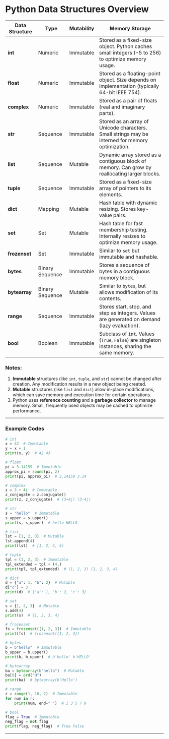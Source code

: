 # Python Data Structures Overview

| **Data Structure** | **Type**        | **Mutability** | **Memory Storage**                                                                                |
| ------------------ | --------------- | -------------- | ------------------------------------------------------------------------------------------------- |
| **int**            | Numeric         | Immutable      | Stored as a fixed-size object. Python caches small integers (-5 to 256) to optimize memory usage. |
| **float**          | Numeric         | Immutable      | Stored as a floating-point object. Size depends on implementation (typically 64-bit IEEE 754).    |
| **complex**        | Numeric         | Immutable      | Stored as a pair of floats (real and imaginary parts).                                            |
| **str**            | Sequence        | Immutable      | Stored as an array of Unicode characters. Small strings may be interned for memory optimization.  |
| **list**           | Sequence        | Mutable        | Dynamic array stored as a contiguous block of memory. Can grow by reallocating larger blocks.     |
| **tuple**          | Sequence        | Immutable      | Stored as a fixed-size array of pointers to its elements.                                         |
| **dict**           | Mapping         | Mutable        | Hash table with dynamic resizing. Stores key-value pairs.                                         |
| **set**            | Set             | Mutable        | Hash table for fast membership testing. Internally resizes to optimize memory usage.              |
| **frozenset**      | Set             | Immutable      | Similar to `set` but immutable and hashable.                                                      |
| **bytes**          | Binary Sequence | Immutable      | Stores a sequence of bytes in a contiguous memory block.                                          |
| **bytearray**      | Binary Sequence | Mutable        | Similar to `bytes`, but allows modification of its contents.                                      |
| **range**          | Sequence        | Immutable      | Stores start, stop, and step as integers. Values are generated on demand (lazy evaluation).       |
| **bool**           | Boolean         | Immutable      | Subclass of `int`. Values (`True`, `False`) are singleton instances, sharing the same memory.     |

### Notes:
1. **Immutable** structures (like `int`, `tuple`, and `str`) cannot be changed after creation. Any modification results in a new object being created.
2. **Mutable** structures (like `list` and `dict`) allow in-place modifications, which can save memory and execution time for certain operations.
3. Python uses **reference counting** and a **garbage collector** to manage memory. Small, frequently used objects may be cached to optimize performance.


----
### Example Codes
```python
# int
x = 42  # Immutable
y = x + 1
print(x, y)  # 42 43

# float
pi = 3.14159  # Immutable
approx_pi = round(pi, 2)
print(pi, approx_pi)  # 3.14159 3.14

# complex
z = 3 + 4j  # Immutable
z_conjugate = z.conjugate()
print(z, z_conjugate)  # (3+4j) (3-4j)

# str
s = "hello"  # Immutable
s_upper = s.upper()
print(s, s_upper)  # hello HELLO

# list
lst = [1, 2, 3]  # Mutable
lst.append(4)
print(lst)  # [1, 2, 3, 4]

# tuple
tpl = (1, 2, 3)  # Immutable
tpl_extended = tpl + (4,)
print(tpl, tpl_extended)  # (1, 2, 3) (1, 2, 3, 4)

# dict
d = {"a": 1, "b": 2}  # Mutable
d["c"] = 3
print(d)  # {'a': 1, 'b': 2, 'c': 3}

# set
s = {1, 2, 3}  # Mutable
s.add(4)
print(s)  # {1, 2, 3, 4}

# frozenset
fs = frozenset([1, 2, 3])  # Immutable
print(fs)  # frozenset({1, 2, 3})

# bytes
b = b"hello"  # Immutable
b_upper = b.upper()
print(b, b_upper)  # b'hello' b'HELLO'

# bytearray
ba = bytearray(b"hello")  # Mutable
ba[0] = ord("H")
print(ba)  # bytearray(b'Hello')

# range
r = range(1, 10, 2)  # Immutable
for num in r:
    print(num, end=" ")  # 1 3 5 7 9

# bool
flag = True  # Immutable
neg_flag = not flag
print(flag, neg_flag)  # True False

```
----
